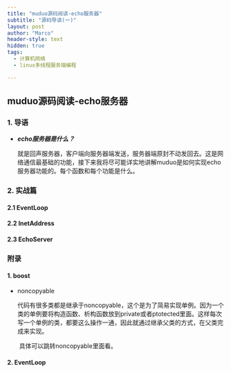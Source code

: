 ```yaml
---
title: "muduo源码阅读-echo服务器"
subtitle: "源码导读(一)"
layout: post
author: "Marco"
header-style: text
hidden: true
tags:
  - 计算机网络
  - linux多线程服务端编程

---
```


 ## muduo源码阅读-echo服务器

### 1. 导语

- ***echo服务器是什么？***

  ​	就是回声服务器，客户端向服务器端发送，服务器端原封不动发回去。这是网络通信最基础的功能，接下来我将尽可能详实地讲解muduo是如何实现echo服务器功能的。每个函数和每个功能是什么。

### 2. 实战篇

#### 2.1 EventLoop

#### 2.2 InetAddress

#### 2.3 EchoServer



### 附录

#### 1. boost

- noncopyable

  ​	代码有很多类都是继承于noncopyable，这个是为了简易实现单例。因为一个类的单例要将构造函数、析构函数放到private或者ptotected里面。这样每次写一个单例的类，都要这么操作一通，因此就通过继承父类的方式，在父类完成来实现。

  ​	具体可以跳转noncopyable里面看。

#### 2. EventLoop